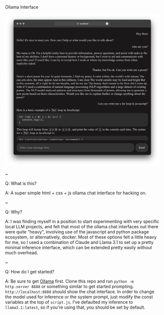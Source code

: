 Ollama Interface

![A screenshot preview of the interface](screenshot.png)

~

Q: What is this?

A: A super simple html + css + js ollama chat interface for hacking on.

~

Q: Why?

A: I was finding myself in a position to start experimenting with very specific local LLM projects, and felt that most of the ollama chat interfaces out there were quite "heavy", involving use of the javascript and python package ecosystem, or alternatively, docker. Most of these options felt a little heavy for me, so I used a combination of Claude and Llama 3.1 to set up a pretty minimal inference interface, which can be extended pretty easily without much overhead.

~

Q: How do I get started?

A: Be sure to get [Ollama](https://ollama.com) first. Clone this repo and run `python -m http.server 8888` or something similar to get started prompting. `http://localhost:8888` should show the chat interface. In order to change the model used for inference or the system prompt, just modify the const variables at the top of `script.js`. I've defaulted my inference to `llama3.1:latest`, so if you're using that, you should be set by default.
